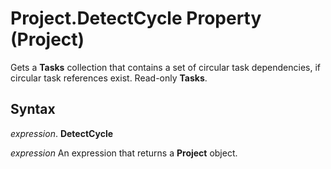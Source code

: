 
# Project.DetectCycle Property (Project)

Gets a  **Tasks** collection that contains a set of circular task dependencies, if circular task references exist. Read-only **Tasks**.


## Syntax

 _expression_. **DetectCycle**

 _expression_ An expression that returns a **Project** object.

